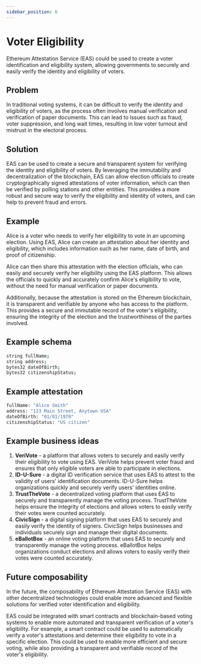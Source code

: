 ```yaml
---
sidebar_position: 6
---
```


# Voter Eligibility 
Ethereum Attestation Service (EAS) could be used to create a voter identification and eligibility system, allowing governments to securely and easily verify the identity and eligibility of voters.

## Problem
In traditional voting systems, it can be difficult to verify the identity and eligibility of voters, as the process often involves manual verification and verification of paper documents. This can lead to issues such as fraud, voter suppression, and long wait times, resulting in low voter turnout and mistrust in the electoral process.

## Solution
EAS can be used to create a secure and transparent system for verifying the identity and eligibility of voters. By leveraging the immutability and decentralization of the blockchain, EAS can allow election officials to create cryptographically signed attestations of voter information, which can then be verified by polling stations and other entities. This provides a more robust and secure way to verify the eligibility and identity of voters, and can help to prevent fraud and errors.

## Example 
Alice is a voter who needs to verify her eligibility to vote in an upcoming election. Using EAS, Alice can create an attestation about her identity and eligibility, which includes information such as her name, date of birth, and proof of citizenship.

Alice can then share this attestation with the election officials, who can easily and securely verify her eligibility using the EAS platform. This allows the officials to quickly and accurately confirm Alice's eligibility to vote, without the need for manual verification or paper documents.

Additionally, because the attestation is stored on the Ethereum blockchain, it is transparent and verifiable by anyone who has access to the platform. This provides a secure and immutable record of the voter's eligibility, ensuring the integrity of the election and the trustworthiness of the parties involved.

## Example schema
```bash
string fullName;
string address;
bytes32 dateOfBirth;
bytes32 citizenshipStatus;
```

## Example attestation
``` bash
fullName: "Alice Smith"
address: "123 Main Street, Anytown USA"
dateOfBirth: "01/01/1970"
citizenshipStatus: "US citizen"

```

## Example business ideas
1. **VeriVote** - a platform that allows voters to securely and easily verify their eligibility to vote using EAS. VeriVote helps prevent voter fraud and ensures that only eligible voters are able to participate in elections.
2. **ID-U-Sure** - a digital ID verification service that uses EAS to attest to the validity of users' identification documents. ID-U-Sure helps organizations quickly and securely verify users' identities online.
3. **TrustTheVote** - a decentralized voting platform that uses EAS to securely and transparently manage the voting process. TrustTheVote helps ensure the integrity of elections and allows voters to easily verify their votes were counted accurately.
4. **CivicSign** - a digital signing platform that uses EAS to securely and easily verify the identity of signers. CivicSign helps businesses and individuals securely sign and manage their digital documents.
5. **eBallotBox** - an online voting platform that uses EAS to securely and transparently manage the voting process. eBallotBox helps organizations conduct elections and allows voters to easily verify their votes were counted accurately.

## Future composability
In the future, the composability of Ethereum Attestation Service (EAS) with other decentralized technologies could enable more advanced and flexible solutions for verified voter identification and eligibility.

EAS could be integrated with smart contracts and blockchain-based voting systems to enable more automated and transparent verification of a voter's eligibility. For example, a smart contract could be used to automatically verify a voter's attestations and determine their eligibility to vote in a specific election. This could be used to enable more efficient and secure voting, while also providing a transparent and verifiable record of the voter's eligibility.
